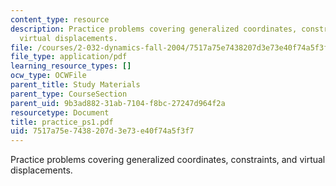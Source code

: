 ```yaml
---
content_type: resource
description: Practice problems covering generalized coordinates, constraints, and
  virtual displacements.
file: /courses/2-032-dynamics-fall-2004/7517a75e7438207d3e73e40f74a5f3f7_practice_ps1.pdf
file_type: application/pdf
learning_resource_types: []
ocw_type: OCWFile
parent_title: Study Materials
parent_type: CourseSection
parent_uid: 9b3ad882-31ab-7104-f8bc-27247d964f2a
resourcetype: Document
title: practice_ps1.pdf
uid: 7517a75e-7438-207d-3e73-e40f74a5f3f7
---
```

Practice problems covering generalized coordinates, constraints, and virtual displacements.

